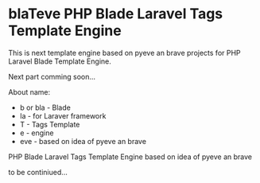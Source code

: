 blaTeve PHP Blade Laravel Tags Template Engine
=======

This is next template engine based on pyeve an brave projects for PHP Laravel Blade Template Engine.

Next part comming soon...

About name:
* b or bla - Blade
* la - for Laraver framework
* T - Tags Template
* e - engine
* eve - based on idea of pyeve an brave

PHP Blade Laravel Tags Template Engine based on idea of pyeve an brave

to be continiued...
